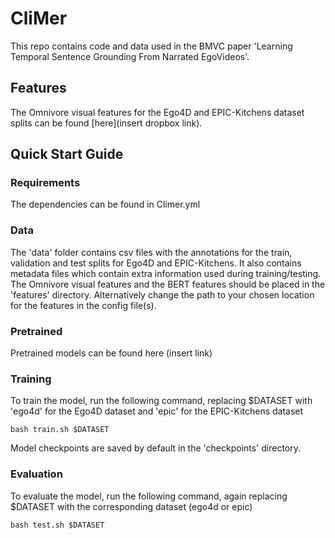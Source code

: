 # CliMer
This repo contains code and data used in the BMVC paper 'Learning Temporal Sentence Grounding
From Narrated EgoVideos'.

## Features
The Omnivore visual features for the Ego4D and EPIC-Kitchens dataset splits can be found [here](insert dropbox link).

## Quick Start Guide
### Requirements
The dependencies can be found in Climer.yml
### Data
The 'data' folder contains csv files with the annotations for the train, validation and test splits for Ego4D and EPIC-Kitchens. It also contains metadata files which contain extra information used during training/testing.
The Omnivore visual features and the BERT features should be placed in the 'features' directory. Alternatively change the path to your chosen location for the features in the config file(s).


### Pretrained
Pretrained models can be found here (insert link)
### Training
To train the model, run the following command, replacing $DATASET with 'ego4d' for the Ego4D dataset and 'epic' for the EPIC-Kitchens dataset

```
bash train.sh $DATASET
```
Model checkpoints are saved by default in the 'checkpoints' directory.

### Evaluation
To evaluate the model, run the following command, again replacing $DATASET with the corresponding dataset (ego4d or epic)

```
bash test.sh $DATASET
```
